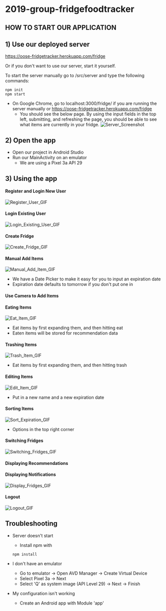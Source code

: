 # 2019-group-fridgefoodtracker

<h2>HOW TO START OUR APPLICATION</h2>

<h2>1) Use our deployed server</h2>

https://oose-fridgetracker.herokuapp.com/fridge

Or if you don't want to use our server, start it yourself.

To start the server manually go to /src/server and type the following commands:
```
npm init
npm start
```

- On Google Chrome, go to localhost:3000/fridge/ if you are running the server manually or https://oose-fridgetracker.herokuapp.com/fridge
  - You should see the below page. By using the input fields in the top left, submitting, and refreshing the page, you should be able to see what items are currently in your fridge. 
![Server_Screenshot](./docs/Pictures/server_screenshot_20191119.png)


<h2>2) Open the app</h2>

- Open our project in Android Studio
- Run our MainActivity on an emulator
  - We are using a Pixel 3a API 29


<h2>3) Using the app </h2>

<h4>Register and Login New User</h4> 

![Register_User_GIF](./docs/Pictures/register_login_20191215.gif)

<h4>Login Existing User</h4>

![Login_Existing_User_GIF](./docs/Pictures/login_existing_20191215.gif)

<h4>Create Fridge</h4>  

![Create_Fridge_GIF](./docs/Pictures/create_fridge_20191215.gif)

<h4>Manual Add Items</h4>

![Manual_Add_Item_GIF](./docs/Pictures/manual_add_item_20191215.gif)

- We have a Date Picker to make it easy for you to input an expiration date
- Expiration date defaults to tomorrow if you don't put one in

<h4>Use Camera to Add Items</h4>

<h4>Eating Items</h4>

![Eat_Item_GIF](./docs/Pictures/eat_item_20191215.gif)
- Eat items by first expanding them, and then hitting eat
- Eaten items will be stored for recommendation data

<h4>Trashing Items</h4>

![Trash_Item_GIF](./docs/Pictures/trash_item_20191215.gif)
- Eat items by first expanding them, and then hitting trash

<h4>Editing Items</h4>

![Edit_Item_GIF](./docs/Pictures/edit_item_20191215.gif)
- Put in a new name and a new expiration date


<h4>Sorting Items</h4>

![Sort_Expiration_GIF](./docs/Pictures/sort_expiration_20191215.gif)
- Options in the top right corner

<h4>Switching Fridges</h4>

![Switching_Fridges_GIF](./docs/Pictures/switch_fridge_20191215.gif)

<h4>Displaying Recommendations</h4>

<h4>Displaying Notifications</h4>

![Display_Fridges_GIF](./docs/Pictures/expiration_notification_20191215.gif)

<h4>Logout</h4>

![Logout_GIF](./docs/Pictures/logout_20191215.gif)

<h2>Troubleshooting</h2>

- Server doesn't start
  - Install npm with 
  ~~~
  npm install
  ~~~
  
- I don't have an emulator
  - Go to emulator -> Open AVD Manager -> Create Virtual Device
  - Select Pixel 3a -> Next
  - Select 'Q' as system image (API Level 29) -> Next -> Finish
  
- My configuration isn't working
  - Create an Android app with Module 'app'


